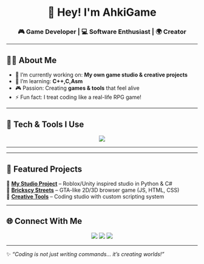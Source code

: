 <!-- PROFIL BAŞLIĞI -->
<h1 align="center">👋 Hey! I'm AhkiGame</h1>
<h3 align="center">🎮 Game Developer | 💻 Software Enthusiast | 🌍 Creator</h3>

---

## 🧑‍💻 About Me
- 🔭 I’m currently working on: **My own game studio & creative projects**  
- 🌱 I’m learning: **C++,C,Asm**  
- 🎮 Passion: Creating **games & tools** that feel alive  
- ⚡ Fun fact: I treat coding like a real-life RPG game!  

---

## 🚀 Tech & Tools I Use
<p align="center">
  <img src="https://skillicons.dev/icons?i=python,cs,html,css,js,github,git,vscode,unity,blender" />
</p>

---

---

## 🎯 Featured Projects
🌟 **[My Studio Project](https://github.com/SushForAhki/)** – Roblox/Unity inspired studio in Python & C#  
🌟 **[Brickscy Streets](https://github.com/SushForAhki/)** – GTA-like 2D/3D browser game (JS, HTML, CSS)  
🌟 **[Creative Tools](https://github.com/SushForAhki/)** – Coding studio with custom scripting system  

---

## 🌐 Connect With Me
<p align="center">
  <a href="mailto:ahmetkemalsekerci@gmail.com"><img src="https://img.shields.io/badge/Email-D14836?style=for-the-badge&logo=gmail&logoColor=white"/></a>
  <a href="https://github.com/SushForAhki"><img src="https://img.shields.io/badge/GitHub-100000?style=for-the-badge&logo=github&logoColor=white"/></a>
  <a href="https://discord.com/users/ahki_game_07_54935"><img src="https://img.shields.io/badge/Discord-5865F2?style=for-the-badge&logo=discord&logoColor=white"/></a>
</p>

---

✨ *“Coding is not just writing commands… it’s creating worlds!”*
